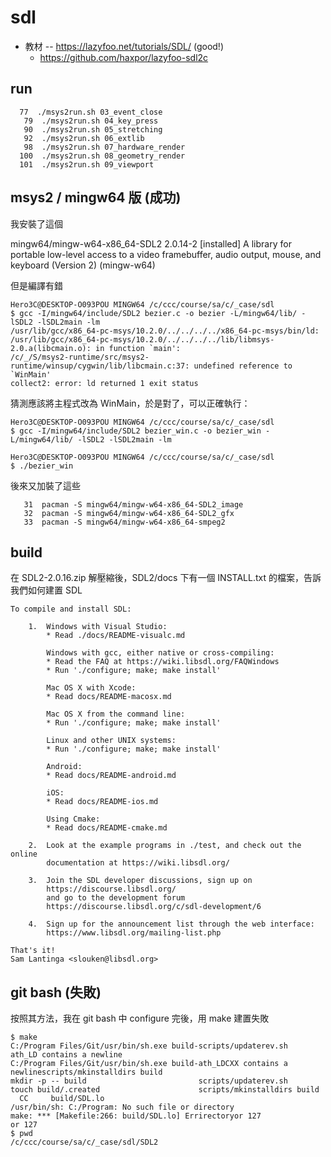 # sdl

* 教材 -- https://lazyfoo.net/tutorials/SDL/ (good!)
    * https://github.com/haxpor/lazyfoo-sdl2c


## run

```
  77  ./msys2run.sh 03_event_close
   79  ./msys2run.sh 04_key_press
   90  ./msys2run.sh 05_stretching
   92  ./msys2run.sh 06_extlib
   98  ./msys2run.sh 07_hardware_render
  100  ./msys2run.sh 08_geometry_render
  101  ./msys2run.sh 09_viewport
```



## msys2 / mingw64 版 (成功)

我安裝了這個 

mingw64/mingw-w64-x86_64-SDL2 2.0.14-2 [installed]
    A library for portable low-level access to a video framebuffer, audio
    output, mouse, and keyboard (Version 2) (mingw-w64)

但是編譯有錯

```
Hero3C@DESKTOP-O093POU MINGW64 /c/ccc/course/sa/c/_case/sdl
$ gcc -I/mingw64/include/SDL2 bezier.c -o bezier -L/mingw64/lib/ -lSDL2 -lSDL2main -lm
/usr/lib/gcc/x86_64-pc-msys/10.2.0/../../../../x86_64-pc-msys/bin/ld: /usr/lib/gcc/x86_64-pc-msys/10.2.0/../../../../lib/libmsys-2.0.a(libcmain.o): in function `main':
/c/_/S/msys2-runtime/src/msys2-runtime/winsup/cygwin/lib/libcmain.c:37: undefined reference to `WinMain'
collect2: error: ld returned 1 exit status

```

猜測應該將主程式改為 WinMain，於是對了，可以正確執行：

```
Hero3C@DESKTOP-O093POU MINGW64 /c/ccc/course/sa/c/_case/sdl
$ gcc -I/mingw64/include/SDL2 bezier_win.c -o bezier_win -L/mingw64/lib/ -lSDL2 -lSDL2main -lm

Hero3C@DESKTOP-O093POU MINGW64 /c/ccc/course/sa/c/_case/sdl
$ ./bezier_win

```

後來又加裝了這些

```
   31  pacman -S mingw64/mingw-w64-x86_64-SDL2_image
   32  pacman -S mingw64/mingw-w64-x86_64-SDL2_gfx
   33  pacman -S mingw64/mingw-w64-x86_64-smpeg2
```


## build

在 SDL2-2.0.16.zip 解壓縮後，SDL2/docs 下有一個 INSTALL.txt 的檔案，告訴我們如何建置 SDL

```
To compile and install SDL:

    1.  Windows with Visual Studio:
        * Read ./docs/README-visualc.md

        Windows with gcc, either native or cross-compiling:
        * Read the FAQ at https://wiki.libsdl.org/FAQWindows
        * Run './configure; make; make install'

        Mac OS X with Xcode:
        * Read docs/README-macosx.md

        Mac OS X from the command line:
        * Run './configure; make; make install'

        Linux and other UNIX systems:
        * Run './configure; make; make install'

        Android:
        * Read docs/README-android.md

        iOS:
        * Read docs/README-ios.md

        Using Cmake:
        * Read docs/README-cmake.md

    2.  Look at the example programs in ./test, and check out the online
        documentation at https://wiki.libsdl.org/

    3.  Join the SDL developer discussions, sign up on 
        https://discourse.libsdl.org/
        and go to the development forum
        https://discourse.libsdl.org/c/sdl-development/6

    4.  Sign up for the announcement list through the web interface:
        https://www.libsdl.org/mailing-list.php

That's it!
Sam Lantinga <slouken@libsdl.org>
```


## git bash (失敗)

按照其方法，我在 git bash 中 configure 完後，用 make 建置失敗

```
$ make
C:/Program Files/Git/usr/bin/sh.exe build-scripts/updaterev.sh                      ath_LD contains a newline
C:/Program Files/Git/usr/bin/sh.exe build-ath_LDCXX contains a newlinescripts/mkinstalldirs build
mkdir -p -- build                         scripts/updaterev.sh
touch build/.created                      scripts/mkinstalldirs build
  CC     build/SDL.lo
/usr/bin/sh: C:/Program: No such file or directory
make: *** [Makefile:266: build/SDL.lo] Errirectoryor 127                                    or 127
$ pwd
/c/ccc/course/sa/c/_case/sdl/SDL2
```

